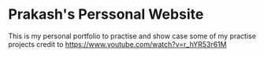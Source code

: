# Prakash's Perssonal Website
This is my personal portfolio to practise and show case some of my practise projects
credit to https://www.youtube.com/watch?v=r_hYR53r61M
